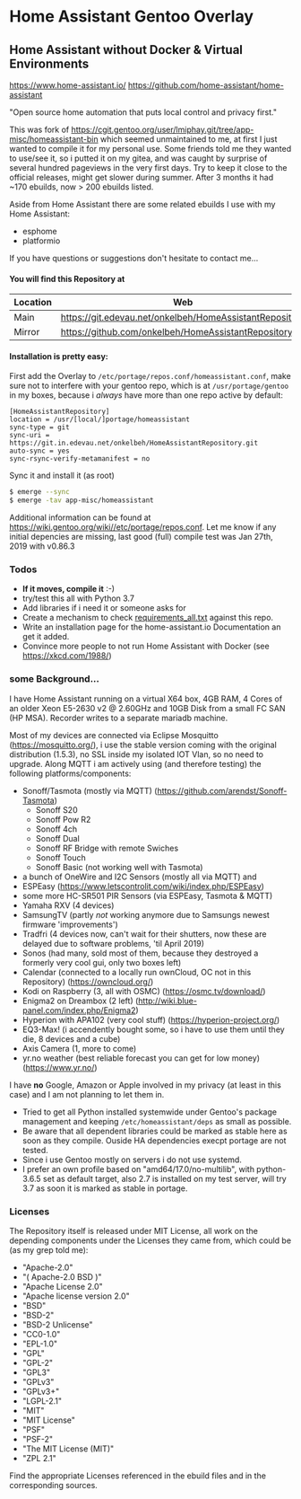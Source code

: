 Home Assistant Gentoo Overlay
=============================

Home Assistant without Docker & Virtual Environments
----------------------------------------------------

https://www.home-assistant.io/
https://github.com/home-assistant/home-assistant

"Open source home automation that puts local control and privacy first."

This was fork of https://cgit.gentoo.org/user/lmiphay.git/tree/app-misc/homeassistant-bin which seemed unmaintained to me, at first I just wanted to compile it for my personal use. Some friends told me they wanted to use/see it, so i putted it on my gitea, and was caught by surprise of several hundred pageviews in the very first days. Try to keep it close to the official releases, might get slower during summer. After 3 months it had ~170 ebuilds, now > 200 ebuilds listed.

Aside from Home Assistant there are some related ebuilds I use with my Home Assistant:
 * esphome
 * platformio

If you have questions or suggestions don't hesitate to contact me...

#### You will find this Repository at
| Location | Web | Clone me here |
| ------ | ------ | ------ |
| Main | https://git.edevau.net/onkelbeh/HomeAssistantRepository | https://git.edevau.net/onkelbeh/HomeAssistantRepository.git |
| Mirror | https://github.com/onkelbeh/HomeAssistantRepository |  https://github.com/onkelbeh/HomeAssistantRepository.git |

#### Installation is pretty easy:

First add the Overlay to `/etc/portage/repos.conf/homeassistant.conf`, make sure not to interfere with your gentoo repo, which is at `/usr/portage/gentoo` in my boxes, because i _always_ have more than one repo active by default:
```
[HomeAssistantRepository]
location = /usr/[local/]portage/homeassistant
sync-type = git
sync-uri = https://git.in.edevau.net/onkelbeh/HomeAssistantRepository.git
auto-sync = yes
sync-rsync-verify-metamanifest = no
```
Sync it and install it (as root)
```sh
$ emerge --sync
$ emerge -tav app-misc/homeassistant
```
Additional information can be found at https://wiki.gentoo.org/wiki//etc/portage/repos.conf.
Let me know if any initial depencies are missing, last good (full) compile test was Jan 27th, 2019 with v0.86.3

### Todos
- **If it moves, compile it** :-)
- try/test this all with Python 3.7
- Add libraries if i need it or someone asks for
- Create a mechanism to check [requirements_all.txt](https://raw.githubusercontent.com/home-assistant/home-assistant/dev/requirements_all.txt) against this repo.
- Write an installation page for the home-assistant.io Documentation an get it added.
- Convince more people to not run Home Assistant with Docker (see https://xkcd.com/1988/)

### some Background...

I have Home Assistant running on a virtual X64 box, 4GB RAM, 4 Cores of an older Xeon E5-2630 v2 @ 2.60GHz and 10GB Disk from a small FC SAN (HP MSA). Recorder writes to a separate mariadb machine.

Most of my devices are connected via Eclipse Mosquitto (https://mosquitto.org/), i use the stable version coming with the original distribution (1.5.3), no SSL inside my isolated IOT Vlan, so no need to upgrade. Along MQTT i am actively using (and therefore testing) the following platforms/components:
* Sonoff/Tasmota (mostly via MQTT) (https://github.com/arendst/Sonoff-Tasmota)
  * Sonoff S20
  * Sonoff Pow R2
  * Sonoff 4ch
  * Sonoff Dual
  * Sonoff RF Bridge with remote Swiches 
  * Sonoff Touch
  * Sonoff Basic (not working well with Tasmota)
* a bunch of OneWire and I2C Sensors (mostly all via MQTT) and
* ESPEasy (https://www.letscontrolit.com/wiki/index.php/ESPEasy)
* some more HC-SR501 PIR Sensors (via ESPEasy, Tasmota & MQTT)
* Yamaha RXV (4 devices)
* SamsungTV (partly _not_ working anymore due to Samsungs newest firmware 'improvements')
* Tradfri (4 devices now, can't wait for their shutters, now these are delayed due to software problems, 'til April 2019)
* Sonos (had many, sold most of them, because they destroyed a formerly very cool gui, only two boxes left)
* Calendar (connected to a locally run ownCloud, OC not in this Repository) (https://owncloud.org/)
* Kodi on Raspberry (3, all with OSMC) (https://osmc.tv/download/)
* Enigma2 on Dreambox (2 left) (http://wiki.blue-panel.com/index.php/Enigma2)
* Hyperion with APA102 (very cool stuff) (https://hyperion-project.org/)
* EQ3-Max! (i accendently bought some, so i have to use them until they die, 8 devices and a cube)
* Axis Camera (1, more to come)
* yr.no weather (best reliable forecast you can get for low money) (https://www.yr.no/)

I have **no** Google, Amazon or Apple involved in my privacy (at least in this case) and I am not planning to let them in.

* Tried to get all Python installed systemwide under Gentoo's package management and keeping `/etc/homeassistant/deps` as small as possible.
* Be aware that all dependent libraries could be marked as stable here as soon as they compile. Ouside HA dependencies execpt portage are not tested.
* Since i use Gentoo mostly on servers i do not use systemd.
* I prefer an own profile based on "amd64/17.0/no-multilib", with python-3.6.5 set as default target, also 2.7 is installed on my test server, will try 3.7 as soon it is marked as stable in portage.

### Licenses

The Repository itself is released under MIT License, all work on the depending components under the Licenses they came from, which could be (as my grep told me):

 - "Apache-2.0"
 - "( Apache-2.0 BSD )"
 - "Apache License 2.0"
 - "Apache license version 2.0"
 - "BSD"
 - "BSD-2"
 - "BSD-2 Unlicense"
 - "CC0-1.0"
 - "EPL-1.0"
 - "GPL"
 - "GPL-2"
 - "GPL3"
 - "GPLv3"
 - "GPLv3+"
 - "LGPL-2.1"
 - "MIT"
 - "MIT License"
 - "PSF"
 - "PSF-2"
 - "The MIT License (MIT)"
 - "ZPL 2.1"

Find the appropriate Licenses referenced in the ebuild files and in the corresponding sources.